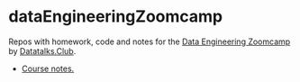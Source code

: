 # dataEngineeringZoomcamp
Repos with homework, code and notes for the [Data Engineering Zoomcamp](https://github.com/DataTalksClub/data-engineering-zoomcamp) by [Datatalks.Club](https://datatalks.club/).

* [Course notes.](notes/Readme.md)

